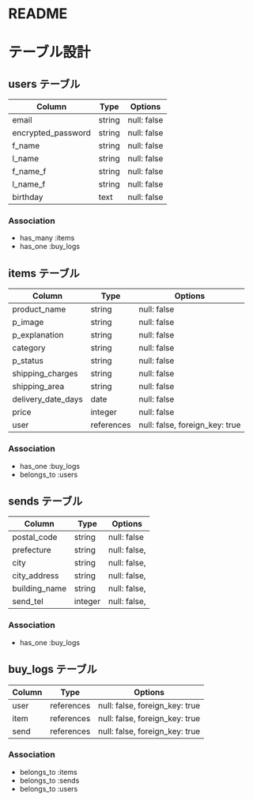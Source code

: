 # README

# テーブル設計

## users テーブル

| Column             | Type   | Options              |
| ------------------ | ------ | -------------------- |
| email              | string | null: false          |
| encrypted_password | string | null: false          |
| f_name             | string | null: false          |
| l_name             | string | null: false          |
| f_name_f           | string | null: false          |
| l_name_f           | string | null: false          |
| birthday           | text   | null: false          |


### Association

- has_many :items
- has_one :buy_logs


## items テーブル

| Column             | Type       | Options                        |
| ------------------ | ---------- | ------------------------------ |
| product_name       | string     | null: false                    |
| p_image            | string     | null: false                    |
| p_explanation      | string     | null: false                    |
| category           | string     | null: false                    |
| p_status           | string     | null: false                    |
| shipping_charges   | string     | null: false                    |
| shipping_area      | string     | null: false                    |
| delivery_date_days | date       | null: false                    |
| price              | integer    | null: false                    |
| user               | references | null: false, foreign_key: true |
### Association

- has_one :buy_logs
- belongs_to :users


## sends テーブル

| Column        | Type       | Options                        |
| ------------- | ---------- | ------------------------------ |
| postal_code   | string     | null: false                    |
| prefecture    | string     | null: false,                   |
| city          | string     | null: false,                   |
| city_address  | string     | null: false,                   |
| building_name | string     | null: false,                   |
| send_tel      | integer    | null: false,                   |


### Association

- has_one :buy_logs

## buy_logs テーブル

| Column          | Type       | Options                        |
| --------------- | ---------- | ------------------------------ |
| user            | references | null: false, foreign_key: true |
| item            | references | null: false, foreign_key: true |
| send            | references | null: false, foreign_key: true |


### Association

- belongs_to :items
- belongs_to :sends
- belongs_to :users